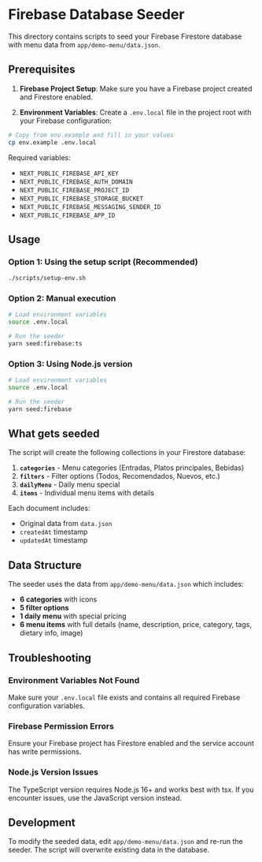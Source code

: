# Firebase Database Seeder

This directory contains scripts to seed your Firebase Firestore database with menu data from `app/demo-menu/data.json`.

## Prerequisites

1. **Firebase Project Setup**: Make sure you have a Firebase project created and Firestore enabled.

2. **Environment Variables**: Create a `.env.local` file in the project root with your Firebase configuration:

```bash
# Copy from env.example and fill in your values
cp env.example .env.local
```

Required variables:
- `NEXT_PUBLIC_FIREBASE_API_KEY`
- `NEXT_PUBLIC_FIREBASE_AUTH_DOMAIN`
- `NEXT_PUBLIC_FIREBASE_PROJECT_ID`
- `NEXT_PUBLIC_FIREBASE_STORAGE_BUCKET`
- `NEXT_PUBLIC_FIREBASE_MESSAGING_SENDER_ID`
- `NEXT_PUBLIC_FIREBASE_APP_ID`

## Usage

### Option 1: Using the setup script (Recommended)
```bash
./scripts/setup-env.sh
```

### Option 2: Manual execution
```bash
# Load environment variables
source .env.local

# Run the seeder
yarn seed:firebase:ts
```

### Option 3: Using Node.js version
```bash
# Load environment variables
source .env.local

# Run the seeder
yarn seed:firebase
```

## What gets seeded

The script will create the following collections in your Firestore database:

1. **`categories`** - Menu categories (Entradas, Platos principales, Bebidas)
2. **`filters`** - Filter options (Todos, Recomendados, Nuevos, etc.)
3. **`dailyMenu`** - Daily menu special
4. **`items`** - Individual menu items with details

Each document includes:
- Original data from `data.json`
- `createdAt` timestamp
- `updatedAt` timestamp

## Data Structure

The seeder uses the data from `app/demo-menu/data.json` which includes:

- **6 categories** with icons
- **5 filter options**
- **1 daily menu** with special pricing
- **6 menu items** with full details (name, description, price, category, tags, dietary info, image)

## Troubleshooting

### Environment Variables Not Found
Make sure your `.env.local` file exists and contains all required Firebase configuration variables.

### Firebase Permission Errors
Ensure your Firebase project has Firestore enabled and the service account has write permissions.

### Node.js Version Issues
The TypeScript version requires Node.js 16+ and works best with tsx. If you encounter issues, use the JavaScript version instead.

## Development

To modify the seeded data, edit `app/demo-menu/data.json` and re-run the seeder. The script will overwrite existing data in the database.
